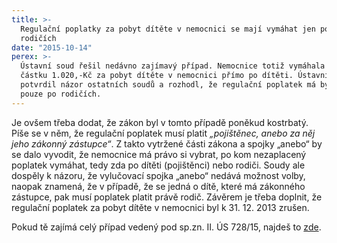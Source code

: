 ```yaml
---
title: >-
  Regulační poplatky za pobyt dítěte v nemocnici se mají vymáhat jen po
  rodičích
date: "2015-10-14"
perex: >-
  Ústavní soud řešil nedávno zajímavý případ. Nemocnice totiž vymáhala dlužnou
  částku 1.020,-Kč za pobyt dítěte v nemocnici přímo po dítěti. Ústavní soud
  potvrdil názor ostatních soudů a rozhodl, že regulační poplatek má být vymáhán
  pouze po rodičích.
---
```




Je ovšem třeba dodat, že zákon byl v tomto případě poněkud kostrbatý. Píše se v něm, že regulační poplatek musí platit *„pojištěnec, anebo za něj jeho zákonný zástupce“*. Z takto vytržené části zákona a spojky „anebo“ by se dalo vyvodit, že nemocnice má právo si vybrat, po kom nezaplacený poplatek vymáhat, tedy zda po dítěti (pojištěnci) nebo rodiči. Soudy ale dospěly k názoru, že vylučovací spojka „anebo“ nedává možnost volby, naopak znamená, že v případě, že se jedná o dítě, které má zákonného zástupce, pak musí poplatek platit právě rodič. Závěrem je třeba doplnit, že regulační poplatek za pobyt dítěte v nemocnici byl k 31. 12. 2013 zrušen. 



Pokud tě zajímá celý případ vedený pod sp.zn. II. ÚS 728/15, najdeš to [zde](http://www.usoud.cz/fileadmin/user_upload/Tiskova_mluvci/Publikovane_nalezy/II._US_728_15_an.pdf).






